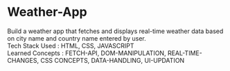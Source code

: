 # Weather-App
Build a weather app that fetches and displays real-time weather data based on city name and country name entered by user. <br/>
Tech Stack Used : HTML, CSS, JAVASCRIPT <br/>
Learned Concepts : FETCH-API, DOM-MANIPULATION, REAL-TIME-CHANGES, CSS CONCEPTS, DATA-HANDLING, UI-UPDATION  <br/>
